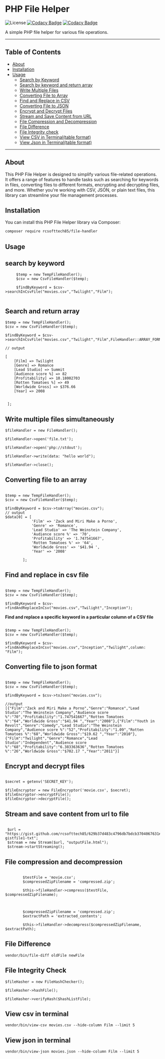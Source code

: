 # PHP File Helper

![License](https://img.shields.io/badge/License-MIT-green.svg)
[![Codacy Badge](https://app.codacy.com/project/badge/Grade/c6450a9c0f99488e93b34911f1adfb2e)](https://app.codacy.com/gh/rcsofttech85/php-file-helper/dashboard?utm_source=gh&utm_medium=referral&utm_content=&utm_campaign=Badge_grade)
[![Codacy Badge](https://app.codacy.com/project/badge/Coverage/c6450a9c0f99488e93b34911f1adfb2e)](https://app.codacy.com/gh/rcsofttech85/php-file-helper/dashboard?utm_source=gh&utm_medium=referral&utm_content=&utm_campaign=Badge_coverage)

A simple PHP file helper for various file operations.

---

## Table of Contents

- [About](#about)
- [Installation](#installation)
- [Usage](#usage)
  - [Search by Keyword](#search-by-keyword)
  - [Search by keyword and return array](#search-and-return-array)
  - [Write Multiple Files](#write-multiple-files-simultaneously)
  - [Converting File to Array](#converting-file-to-an-array)
  - [Find and Replace in CSV](#find-and-replace-in-csv-file)
  - [Converting File to JSON](#converting-file-to-json-format)
  - [Encrypt and Decrypt Files](#encrypt-and-decrypt-files)
  - [Stream and Save Content from URL](#stream-and-save-content-from-url-to-file)
  - [File Compression and Decompression](#file-compression-and-decompression)
  - [File Difference](#file-difference)
  - [File Integrity check](#file-integrity-check)
  - [View CSV in Terminal(table format)](#view-csv-in-terminal)
  - [View Json in Terminal(table format)](#view-json-in-terminal)

---

## About

This PHP File Helper is designed to simplify various file-related operations. It offers a range of features to handle
tasks such as searching for keywords in files, converting files to different formats, encrypting and decrypting files,
and more. Whether you're working with CSV, JSON, or plain text files, this library can streamline your file management
processes.

## Installation

You can install this PHP File Helper library via Composer:

```bash
composer require rcsofttech85/file-handler

```

## Usage

## search by keyword

```
     $temp = new TempFileHandler();
     $csv = new CsvFileHandler($temp);

     $findByKeyword = $csv->searchInCsvFile("movies.csv","Twilight","Film");


```

## Search and return array
```
$temp = new TempFileHandler();
$csv = new CsvFileHandler($temp);

$findByKeyword = $csv->searchInCsvFile("movies.csv","Twilight","Film",FileHandler::ARRAY_FORMAT);

// output

[
    [Film] => Twilight
    [Genre] => Romance
    [Lead Studio] => Summit
    [Audience score %] => 82
    [Profitability] => 10.18002703
    [Rotten Tomatoes %] => 49
    [Worldwide Gross] => $376.66 
    [Year] => 2008


 ];
```

## Write multiple files simultaneously

```
$fileHandler = new FileHandler();

$fileHandler->open('file.txt');

$fileHandler->open('php://stdout');

$fileHandler->write(data: "hello world");

$fileHandler->close();

```

## Converting file to an array

```

$temp = new TempFileHandler();
$csv = new CsvFileHandler($temp);

$findByKeyword = $csv->toArray("movies.csv");
// output
$data[0] = [
            'Film' => 'Zack and Miri Make a Porno',
            'Genre' => 'Romance',
            'Lead Studio' => 'The Weinstein Company',
            'Audience score %' => '70',
            'Profitability' => '1.747541667',
            'Rotten Tomatoes %' => '64',
            'Worldwide Gross' => '$41.94 ',
            'Year' => '2008'

        ];

```

## Find and replace in csv file

```

$temp = new TempFileHandler();
$csv = new CsvFileHandler($temp);

$findByKeyword = $csv->findAndReplaceInCsv("movies.csv","Twilight","Inception");

```

**Find and replace a specific keyword in a particular column of a CSV file**

```

$temp = new TempFileHandler();
$csv = new CsvFileHandler($temp);

$findByKeyword = $csv->findAndReplaceInCsv("movies.csv","Inception","Twilight",column: "Film");

```

## Converting file to json format

```

$temp = new TempFileHandler();
$csv = new CsvFileHandler($temp);

$findByKeyword = $csv->toJson("movies.csv");

//output
[{"Film":"Zack and Miri Make a Porno","Genre":"Romance","Lead Studio":"The Weinstein Company","Audience score %":"70","Profitability":"1.747541667","Rotten Tomatoes %":"64","Worldwide Gross":"$41.94 ","Year":"2008"},{"Film":"Youth in Revolt","Genre":"Comedy","Lead Studio":"The Weinstein Company","Audience score %":"52","Profitability":"1.09","Rotten Tomatoes %":"68","Worldwide Gross":"$19.62 ","Year":"2010"},{"Film":"Twilight","Genre":"Romance","Lead Studio":"Independent","Audience score %":"68","Profitability":"6.383363636","Rotten Tomatoes %":"26","Worldwide Gross":"$702.17 ","Year":"2011"}]

```

## Encrypt and decrypt files

```

$secret = getenv('SECRET_KEY');

$fileEncryptor = new FileEncryptor('movie.csv', $secret);
$fileEncryptor->encryptFile();
$fileEncryptor->decryptFile();

```

## Stream and save content from url to file

```

 $url = "https://gist.github.com/rcsofttech85/629b37d483c4796db7bdcb3704067631#file-gistfile1-txt";
 $stream = new Stream($url, "outputFile.html");
 $stream->startStreaming();

```

## File compression and decompression

```

        $testFile = 'movie.csv';
        $compressedZipFilename = 'compressed.zip';

        $this->fileHandler->compress($testFile, $compressedZipFilename);



        $compressedZipFilename = 'compressed.zip';
        $extractPath = 'extracted_contents';

        $this->fileHandler->decompress($compressedZipFilename, $extractPath);

```

## File Difference

```
vendor/bin/file-diff oldFile newFile

```

## File Integrity Check

```
$fileHasher = new FileHashChecker();

$fileHasher->hashFile(); 

$fileHasher->verifyHash($hashListFile);

```

## View csv in terminal

```
vendor/bin/view-csv movies.csv --hide-column Film --limit 5

```

## View json in terminal

```
vendor/bin/view-json movies.json --hide-column Film --limit 5

```





